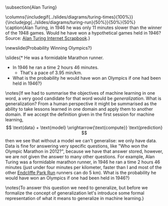 \subsection{Alan Turing}

\columns{\includegif{../slides/diagrams/turing-times}{100%}}{\includejpg{../slides/diagrams/turing-run}{50%}}{50%}{50%}
\caption{Alan Turing, in 1946 he was only 11 minutes slower than the winner of the 1948 games. Would he have won a hypothetical games held in 1946? Source: [Alan Turing Internet Scrapbook](http://www.turing.org.uk/scrapbook/run.html).}

\newslide{Probability Winning Olympics?}

\slides{* He was a formidable Marathon runner. 
* In 1946 he ran a time 2 hours 46 minutes.
    * That's a pace of 3.95 min/km.
* What is the probability he would have won an Olympics if one had been held in 1946?}

\notes{If we had to summarise the objectives of machine learning in one word, a very good candidate for that word would be *generalization*. What is generalization? From a human perspective it might be summarised as the ability to take lessons learned in one domain and apply them to another domain. If we accept the definition given in the first session for machine learning, 
$$
\text{data} + \text{model} \xrightarrow{\text{compute}} \text{prediction}
$$
then we see that without a model we can't generalise: we only have data. Data is fine for answering very specific questions, like "Who won the Olympic Marathon in 2012?", because we have that answer stored, however, we are not given the answer to many other questions. For example, Alan Turing was a formidable marathon runner, in 1946 he ran a time 2 hours 46 minutes (just under four minutes per kilometer, faster than I and most of the other [Endcliffe Park Run](http://www.parkrun.org.uk/sheffieldhallam/) runners can do 5 km). What is the probability he would have won an Olympics if one had been held in 1946?}

\notes{To answer this question we need to generalize, but before we formalize the concept of generalization let's introduce some formal representation of what it means to generalize in machine learning.}
